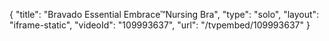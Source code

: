 {
    "title": "Bravado Essential Embrace&trade;Nursing Bra",
    "type": "solo",
    "layout": "iframe-static",
    "videoId": "109993637",
    "url": "\/tvpembed\/109993637"
}